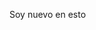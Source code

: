 Soy nuevo en esto

<!---
SergioGP09/SergioGP09 is a ✨ special ✨ repository because its `README.md` (this file) appears on your GitHub profile.
You can click the Preview link to take a look at your changes.
--->
